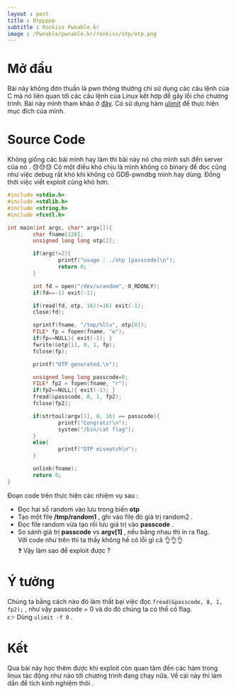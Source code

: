 ```yaml
---
layout : post 
title : Otppppp 
subtitle : Rookiss Pwnable.kr 
image : /Pwnable/pwnable.kr/rookiss/otp/otp.png 
--- 
```


# Mở đầu
Bài này không đơn thuần là pwn thông thường chỉ sử dụng các câu lệnh của C mà nó liên quan tới các câu lệnh của Linux kết hợp để gây lỗi cho chương trình.
Bài này mình tham khảo ở [đây](https://nickcano.com/pwnables-write-ups-oct17/). Có sử dụng hàm [ulimit](https://ss64.com/bash/ulimit.html) để thực hiện mục
đích của mình. 

# Source Code  
Không giống các bài mình hay làm thì bài này nó cho mình ssh đến server của nó . 😓😓😓 Có một điều khó chịu là mình không có binary để đọc cũng
như việc debug rất khó khi không có GDB-pwndbg mình hay dùng. Đồng thời việc viết exploit cũng khó hơn. 

```C
#include <stdio.h>
#include <stdlib.h>
#include <string.h>
#include <fcntl.h>

int main(int argc, char* argv[]){       
	    char fname[128];
        unsigned long long otp[2];

        if(argc!=2){
                printf("usage : ./otp [passcode]\n");
                return 0;
        }

        int fd = open("/dev/urandom", O_RDONLY);
        if(fd==-1) exit(-1);

        if(read(fd, otp, 16)!=16) exit(-1);
        close(fd);

        sprintf(fname, "/tmp/%llu", otp[0]);
        FILE* fp = fopen(fname, "w");
        if(fp==NULL){ exit(-1); }
        fwrite(&otp[1], 8, 1, fp);
        fclose(fp);

        printf("OTP generated.\n");

        unsigned long long passcode=0;
        FILE* fp2 = fopen(fname, "r");
        if(fp2==NULL){ exit(-1); }
        fread(&passcode, 8, 1, fp2);
        fclose(fp2);

        if(strtoul(argv[1], 0, 16) == passcode){
                printf("Congratz!\n");
                system("/bin/cat flag");
        }
        else{
                printf("OTP mismatch\n");
        }

        unlink(fname);
        return 0;
}
```
  
Đoạn code trên thực hiện các nhiệm vụ sau : 
 - Đọc hai số random vào lưu trong biến **otp** 
 - Tạo một file **/tmp/random1** , ghi vào file đó giá trị random2 . 
 - Đọc file random vừa tạo rồi lưu giá trị vào **passcode** . 
 - So sánh giá trị **passcode** vs **argv[1]** , nếu bằng nhau thì in ra flag.   
Với code như trên thì ta thấy không hề có lỗi gì cả 👌👌👌  
❓ Vậy làm sao để exploit được ? 

# Ý tưởng  
Chúng ta bằng cách nào đó làm thất bại việc đọc ```fread(&passcode, 8, 1, fp2);``` , như vậy passcode = 0 và do đó chúng ta có thể có flag.  
👉 Dùng ```ulimit -f 0``` .

# Kết 

Qua bài này học thêm được khi exploit còn quan tâm đến các hàm trong linux tác động như nào tới chương trình đang chạy nữa. Về cái này thì làm dần để tích kinh nghiệm thôi . 
